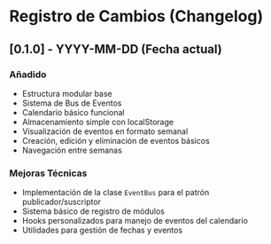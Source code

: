 # Registro de Cambios (Changelog)

## [0.1.0] - YYYY-MM-DD (Fecha actual)
### Añadido
- Estructura modular base
- Sistema de Bus de Eventos
- Calendario básico funcional
- Almacenamiento simple con localStorage
- Visualización de eventos en formato semanal
- Creación, edición y eliminación de eventos básicos
- Navegación entre semanas

### Mejoras Técnicas
- Implementación de la clase `EventBus` para el patrón publicador/suscriptor
- Sistema básico de registro de módulos
- Hooks personalizados para manejo de eventos del calendario
- Utilidades para gestión de fechas y eventos